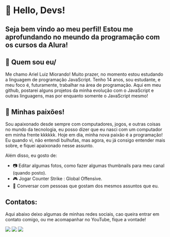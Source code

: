 # 👋 Hello, Devs!
## Seja bem vindo ao meu perfil! Estou me aprofundando no meundo da programação com os cursos da Alura!




## 👦 Quem sou eu/

Me chamo Ariel Luiz Miorando! Muito prazer, no momento estou estudando a linguagem de programação JavaScript.
Tenho 14 anos, sou estudante, e meu foco é, futuramente, trabalhar na área de programação.
Aqui em meu github, postarei alguns projetos da minha evolução com o JavaScript e outras linguagens, mas por enquanto somente o JavaScript mesmo!
 
## 💜 Minhas paixões!

Sou apaixonado desde sempre com computadores, jogos, e outras coisas no mundo da tecnologia, eu posso dizer que eu nasci com um computador em minha frente kkkkkk.
Hoje em dia, minha nova paixão é a programação! Eu quando vi, não entendi bulhufas, mas agora, eu já consigo entender mais sobre, e fiquei apaixonado nesse assunto.

Além disso, eu gosto de:

- 📷 Editar algumas fotos, como fazer algumas thumbnails para meu canal (quando posto).
- 🎮 Jogar Counter Strike : Global Offensive.
- 💬 Conversar com pessoas que gostam dos mesmos assuntos que eu.



## Contatos:

Aqui abaixo deixo algumas de minhas redes sociais, cao queira entrar em contato comigo, ou me acomapanhar no YouTube, fique a vontade!

<div>
<a href="https://www.youtube.com/channel/UCjz4lbV_q55lrTiMmRUVPow" target="_blank"><img src="https://img.shields.io/badge/YouTube-FF0000?style=for-the-badge&logo=youtube&logoColor=white" target="_blank"></a>
<a href="https://instagram.com/piorandinho" target="_blank"><img src="https://img.shields.io/badge/-Instagram-%23E4405F?style=for-the-badge&logo=instagram&logoColor=white" target="_blank"></a>
<a href = "mailto:contato@seu-usuário-aqui"><img src="https://img.shields.io/badge/Gmail-D14836?style=for-the-badge&logo=gmail&logoColor=white" target="_blank"></a> 
</div>



